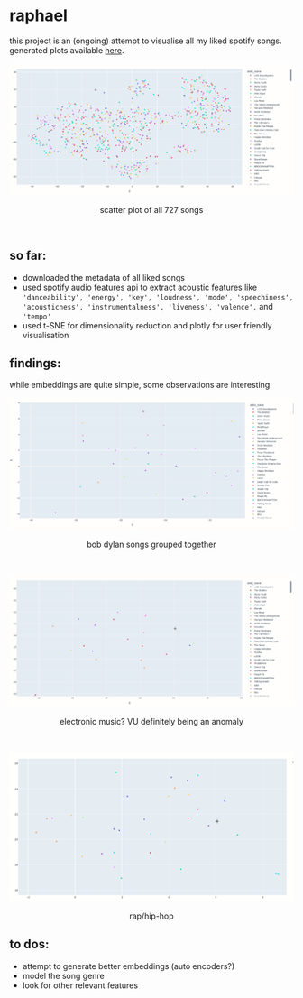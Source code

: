# raphael

this project is an (ongoing) attempt to visualise all my liked spotify songs. generated plots available [here](assets/plot.html).
<br>

![Alt Text](assets/plot_complete.gif)
<p style="text-align: center;"> scatter plot of all 727 songs </p>

<br>

## so far:
- downloaded the metadata of all liked songs
- used spotify audio features api to extract acoustic features like `'danceability',
       'energy', 'key', 'loudness', 'mode', 'speechiness', 'acousticness',
       'instrumentalness', 'liveness', 'valence',` and `'tempo'`
- used t-SNE for dimensionality reduction and plotly for user friendly visualisation


## findings:
while embeddings are quite simple, some observations are interesting

![Alt Text](assets/bob_dylan_cluster.gif)
<p style="text-align: center;"> bob dylan songs grouped together </p>

<br>

![Alt Text](assets/electro.gif)
<p style="text-align: center;"> electronic music? VU definitely being an anomaly </p>

<br>

![Alt Text](assets/cluster_rap.gif)
<p style="text-align: center;"> rap/hip-hop </p>


## to dos:
- attempt to generate better embeddings (auto encoders?)
- model the song genre
- look for other relevant features
